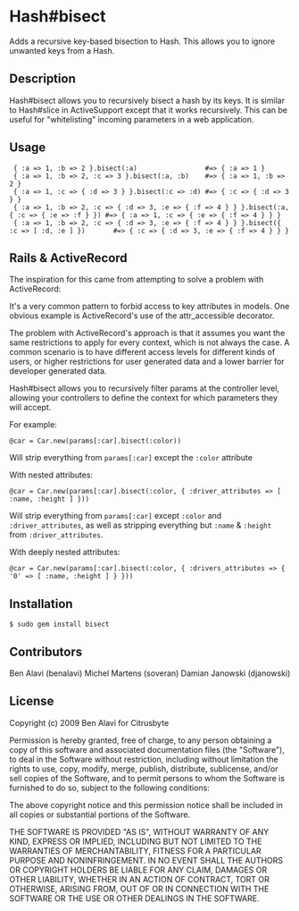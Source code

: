 Hash#bisect
===========

Adds a recursive key-based bisection to Hash. This allows you to ignore
unwanted keys from a Hash.

Description
-----------

Hash#bisect allows you to recursively bisect a hash by its keys. It is similar
to Hash#slice in ActiveSupport except that it works recursively. This can be
useful for "whitelisting" incoming parameters in a web application.

Usage
-----

     { :a => 1, :b => 2 }.bisect(:a)                 #=> { :a => 1 }
     { :a => 1, :b => 2, :c => 3 }.bisect(:a, :b)    #=> { :a => 1, :b => 2 }
     { :a => 1, :c => { :d => 3 } }.bisect(:c => :d) #=> { :c => { :d => 3 } }
     { :a => 1, :b => 2, :c => { :d => 3, :e => { :f => 4 } } }.bisect(:a, { :c => { :e => :f } }) #=> { :a => 1, :c => { :e => { :f => 4 } } }
     { :a => 1, :b => 2, :c => { :d => 3, :e => { :f => 4 } } }.bisect({ :c => [ :d, :e ] })       #=> { :c => { :d => 3, :e => { :f => 4 } } }

Rails & ActiveRecord
--------------------

The inspiration for this came from attempting to solve a problem with
ActiveRecord:

It's a very common pattern to forbid access to key attributes in models.
One obvious example is ActiveRecord's use of the attr_accessible
decorator.

The problem with ActiveRecord's approach is that it assumes you want the
same restrictions to apply for every context, which is not always the
case. A common scenario is to have different access levels for different
kinds of users, or higher restrictions for user generated data and a
lower barrier for developer generated data.

Hash#bisect allows you to recursively filter params at the controller level,
allowing your controllers to define the context for which parameters they will
accept.

For example:

    @car = Car.new(params[:car].bisect(:color))
    
Will strip everything from `params[:car]` except the `:color` attribute
    
With nested attributes:
    
    @car = Car.new(params[:car].bisect(:color, { :driver_attributes => [ :name, :height ] }))
    
Will strip everything from `params[:car]` except `:color` and 
`:driver_attributes`, as well as stripping everything but `:name` & `:height`
from `:driver_attributes`.

With deeply nested attributes:

    @car = Car.new(params[:car].bisect(:color, { :drivers_attributes => { '0' => [ :name, :height ] } }))

Installation
------------

    $ sudo gem install bisect

Contributors
------------

Ben Alavi (benalavi)
Michel Martens (soveran)
Damian Janowski (djanowski)

License
-------

Copyright (c) 2009 Ben Alavi for Citrusbyte

Permission is hereby granted, free of charge, to any person
obtaining a copy of this software and associated documentation
files (the "Software"), to deal in the Software without
restriction, including without limitation the rights to use,
copy, modify, merge, publish, distribute, sublicense, and/or sell
copies of the Software, and to permit persons to whom the
Software is furnished to do so, subject to the following
conditions:

The above copyright notice and this permission notice shall be
included in all copies or substantial portions of the Software.

THE SOFTWARE IS PROVIDED "AS IS", WITHOUT WARRANTY OF ANY KIND,
EXPRESS OR IMPLIED, INCLUDING BUT NOT LIMITED TO THE WARRANTIES
OF MERCHANTABILITY, FITNESS FOR A PARTICULAR PURPOSE AND
NONINFRINGEMENT. IN NO EVENT SHALL THE AUTHORS OR COPYRIGHT
HOLDERS BE LIABLE FOR ANY CLAIM, DAMAGES OR OTHER LIABILITY,
WHETHER IN AN ACTION OF CONTRACT, TORT OR OTHERWISE, ARISING
FROM, OUT OF OR IN CONNECTION WITH THE SOFTWARE OR THE USE OR
OTHER DEALINGS IN THE SOFTWARE.
